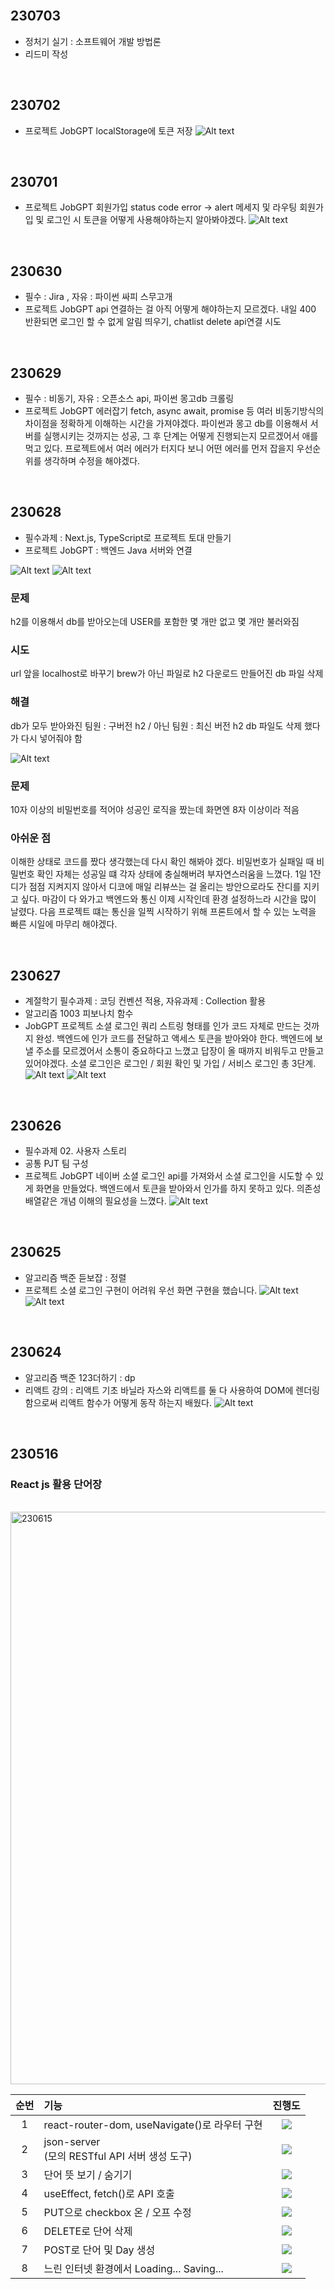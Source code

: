 <br>

## 230703
- 정처기 실기 : 소프트웨어 개발 방법론
- 리드미 작성

<br>

## 230702
- 프로젝트 JobGPT
localStorage에 토큰 저장 
![Alt text](https://cdn.discordapp.com/attachments/1061992590674767902/1125307310705758239/2023-07-03_3.09.21.png)

<br>

## 230701
- 프로젝트 JobGPT
회원가입 status code error -> alert 메세지 및 라우팅
회원가입 및 로그인 시 토큰을 어떻게 사용해야하는지 알아봐야겠다.
![Alt text](https://cdn.discordapp.com/attachments/1061992590674767902/1124627953431613502/2023-07-01_6.08.39.png)

<br>

## 230630
- 필수 : Jira , 자유 : 파이썬 싸피 스무고개
- 프로젝트 JobGPT
api 연결하는 걸 아직 어떻게 해야하는지 모르겠다.
내일 400 반환되면 로그인 할 수 없게 알림 띄우기, chatlist delete api연결 시도

<br>

## 230629
- 필수 : 비동기, 자유 : 오픈소스 api, 파이썬 몽고db 크롤링
- 프로젝트 JobGPT 에러잡기
fetch, async await, promise 등 여러 비동기방식의 차이점을 정확하게 이해하는 시간을 가져야겠다.
파이썬과 몽고 db를 이용해서 서버를 실행시키는 것까지는 성공, 그 후 단계는 어떻게 진행되는지 모르겠어서 애를 먹고 있다. 
프로젝트에서 여러 에러가 터지다 보니 어떤 에러를 먼저 잡을지 우선순위를 생각하며 수정을 해야겠다.

<br>

## 230628
- 필수과제 : Next.js, TypeScript로 프로젝트 토대 만들기
- 프로젝트 JobGPT : 백엔드 Java 서버와 연결
<div>

![Alt text](https://cdn.discordapp.com/attachments/1061992590674767902/1123698308817358958/IMG_1011.jpg)
![Alt text](https://cdn.discordapp.com/attachments/1061992590674767902/1123698309232599131/IMG_1010.jpg)

</div>

### 문제 
h2를 이용해서 db를 받아오는데 USER를 포함한 몇 개만 없고 몇 개만 불러와짐
### 시도
url 앞을 localhost로 바꾸기
brew가 아닌 파일로 h2 다운로드
만들어진 db 파일 삭제
### 해결
db가 모두 받아와진 팀원 : 구버전 h2 / 아닌 팀원 : 최신 버전 h2
db 파일도 삭제 했다가 다시 넣어줘야 함

![Alt text](https://cdn.discordapp.com/attachments/1061992590674767902/1123701996541706300/IMG_1012.jpg)

### 문제
10자 이상의 비밀번호를 적어야 성공인 로직을 짰는데 화면엔 8자 이상이라 적음
### 아쉬운 점
이해한 상태로 코드를 짰다 생각했는데 다시 확인 해봐야 겠다.
비밀번호가 실패일 때 비밀번호 확인 자체는 성공일 떄 각자 상태에 충실해버려 부자연스러움을 느꼈다.
1일 1잔디가 점점 지켜지지 않아서 디코에 매일 리뷰쓰는 걸 올리는 방안으로라도 잔디를 지키고 싶다.
마감이 다 와가고 백엔드와 통신 이제 시작인데 환경 설정하느라 시간을 많이 날렸다. 다음 프로젝트 떄는 통신을 일찍 시작하기 위해 프론트에서 할 수 있는 노력을 빠른 시일에 마무리 해야겠다.

<br>

## 230627
- 계절학기 필수과제 : 코딩 컨벤션 적용, 자유과제 : Collection 활용
- 알고리즘 1003 피보나치 함수
- JobGPT 프로젝트 소셜 로그인
쿼리 스트링 형태를 인가 코드 자체로 만드는 것까지 완성.
백엔드에 인가 코드를 전달하고 액세스 토큰을 받아와야 한다.
백엔드에 보낼 주소를 모르겠어서 소통이 중요하다고 느꼈고 답장이 올 때까지 비워두고 만들고 있어야겠다.
소셜 로그인은 로그인 / 회원 확인 및 가입 / 서비스 로그인  총 3단계.
![Alt text](https://cdn.discordapp.com/attachments/1061992590674767902/1123290889163395072/2023-06-28_1.36.51.png)
![Alt text](https://cdn.discordapp.com/attachments/1061992590674767902/1123290684963692735/2023-06-28_1.27.50.png)

<br>

## 230626
- 필수과제 02. 사용자 스토리
- 공통 PJT 팀 구성
- 프로젝트 JobGPT
네이버 소셜 로그인 api를 가져와서 소셜 로그인을 시도할 수 있게 화면을 만들었다. 백엔드에서 토큰을 받아와서 인가를 하지 못하고 있다. 의존성 배열같은 개념 이해의 필요성을 느꼈다.
![Alt text](https://cdn.discordapp.com/attachments/1061992590674767902/1122948733789810739/2023-06-27_2.57.15.png)

<br>

## 230625
- 알고리즘 백준 듣보잡 : 정렬
- 프로젝트 소셜 로그인 구현이 어려워 우선 화면 구현을 했습니다.
![Alt text](https://cdn.discordapp.com/attachments/1061992590674767902/1122556576352448534/2023-06-26_12.58.48.png)
![Alt text](https://cdn.discordapp.com/attachments/1061992590674767902/1122556831638749264/2023-06-26_12.59.58.png)

<br>

## 230624
- 알고리즘 백준 123더하기 : dp
- 리액트 강의 : 리액트 기초
바닐라 자스와 리액트를 둘 다 사용하여 DOM에 렌더링 함으로써 리액트 함수가 어떻게 동작 하는지 배웠다.
![Alt text](https://cdn.discordapp.com/attachments/1061992590674767907/1122182699508043776/2023-06-25_12.13.12.png)

<br>

## 230516
### React js 활용 단어장

<br>

<img width="916" alt="230615" src="https://github.com/kanghaeven/Frontend_practice/assets/122589773/b762bfbd-1d34-4b62-ae95-e060714fae98">

<br>

|순번|기능|진행도|
|:--:|:--|:--:|
|1|react-router-dom, useNavigate()로 라우터 구현|![](https://geps.dev/progress/100)|	
|2|json-server<br>(모의 RESTful API 서버 생성 도구)|![](https://geps.dev/progress/100)|	
|3|단어 뜻 보기 / 숨기기|![](https://geps.dev/progress/100)|
|4|useEffect, fetch()로 API 호출|![](https://geps.dev/progress/100)|	
|5|PUT으로 checkbox 온 / 오프 수정|![](https://geps.dev/progress/100)|	
|6|DELETE로 단어 삭제|![](https://geps.dev/progress/100)|	
|7|POST로 단어 및 Day 생성|![](https://geps.dev/progress/100)|	
|8|느린 인터넷 환경에서 Loading... Saving...|![](https://geps.dev/progress/100)|	

